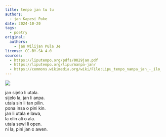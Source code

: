```yaml
---
title: tenpo jan tu tu
authors:
  - jan Kapesi Pake
date: 2024-10-20
tags:
  - poetry
original:
  authors:
    - jan Wilijan Pula Je
license: CC-BY-SA 4.0
sources:
  - https://liputenpo.org/pdfs/0029jan.pdf
  - https://liputenpo.org/lipu/nanpa-jan/
  - https://commons.wikimedia.org/wiki/File:Lipu_tenpo_nanpa_jan_-_ilo_tenpo.png
---
```


![](https://upload.wikimedia.org/wikipedia/commons/6/62/Lipu_tenpo_nanpa_jan_-_ilo_tenpo.png)

jan sijelo li utala.  
sijelo la, jan li anpa.  
utala sin li tan pilin.  
pona insa o pini kin.  
jan li utala e lawa,  
la olin ali o ala.  
utala sewi li open.  
ni la, pini jan o awen.